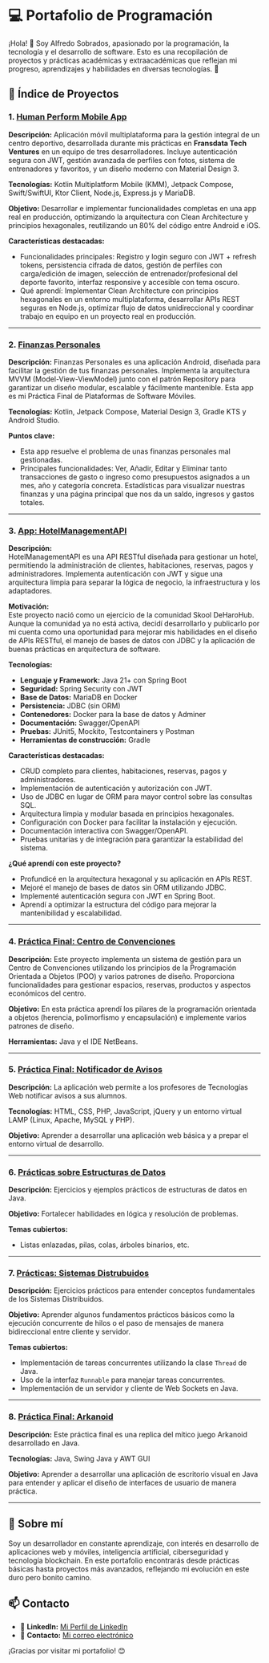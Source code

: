 # 💻 Portafolio de Programación

¡Hola! 👋 Soy Alfredo Sobrados, apasionado por la programación, la tecnología y el desarrollo de software. Esto es una recopilación de proyectos y prácticas académicas y extraacadémicas que reflejan mi progreso, aprendizajes y habilidades en diversas tecnologías. 🚀  

## 📂 Índice de Proyectos

### 1. [Human Perform Mobile App](https://github.com/asobrados03/HumanPerformMobileApp)

**Descripción:** Aplicación móvil multiplataforma para la gestión integral de un centro deportivo, desarrollada durante mis prácticas en **Fransdata Tech Ventures** en un equipo de tres desarrolladores. Incluye autenticación segura con JWT, gestión avanzada de perfiles con fotos, sistema de entrenadores y favoritos, y un diseño moderno con Material Design 3.

**Tecnologías:** Kotlin Multiplatform Mobile (KMM), Jetpack Compose, Swift/SwiftUI, Ktor Client, Node.js, Express.js y MariaDB.

**Objetivo:** Desarrollar e implementar funcionalidades completas en una app real en producción, optimizando la arquitectura con Clean Architecture y principios hexagonales, reutilizando un 80% del código entre Android e iOS.

**Características destacadas:**
- Funcionalidades principales: Registro y login seguro con JWT + refresh tokens, persistencia cifrada de datos, gestión de perfiles con carga/edición de imagen, selección de entrenador/profesional del deporte favorito, interfaz responsive y accesible con tema oscuro.
- Qué aprendí: Implementar Clean Architecture con principios hexagonales en un entorno multiplataforma, desarrollar APIs REST seguras en Node.js, optimizar flujo de datos unidireccional y coordinar trabajo en equipo en un proyecto real en producción.

---

### 2. [Finanzas Personales](https://github.com/asobrados03/Finanzas_Personales)

**Descripción:** Finanzas Personales es una aplicación Android, diseñada para facilitar la gestión de tus finanzas personales. Implementa la arquitectura MVVM (Model-View-ViewModel) junto con el patrón Repository para garantizar un diseño modular, escalable y fácilmente mantenible. Esta app es mi Práctica Final de Plataformas de Software Móviles.  

**Tecnologías:** Kotlin, Jetpack Compose, Material Design 3, Gradle KTS y Android Studio.

**Puntos clave:**  
- Esta app resuelve el problema de unas finanzas personales mal gestionadas.  
- Principales funcionalidades: Ver, Añadir, Editar y Eliminar tanto transacciones de gasto o ingreso como presupuestos asignados a un mes, año y categoría concreta. Estadísticas para visualizar nuestras finanzas y una página principal que nos da un saldo, ingresos y gastos totales.

---

### 3. [App: HotelManagementAPI](https://github.com/asobrados03/HotelManagementAPI)  
**Descripción:**  
HotelManagementAPI es una API RESTful diseñada para gestionar un hotel, permitiendo la administración de clientes, habitaciones, reservas, pagos y administradores. Implementa autenticación con JWT y sigue una arquitectura limpia para separar la lógica de negocio, la infraestructura y los adaptadores.  

**Motivación:**  
Este proyecto nació como un ejercicio de la comunidad Skool DeHaroHub. Aunque la comunidad ya no está activa, decidí desarrollarlo y publicarlo por mi cuenta como una oportunidad para mejorar mis habilidades en el diseño de APIs RESTful, el manejo de bases de datos con JDBC y la aplicación de buenas prácticas en arquitectura de software.  

**Tecnologías:**  
- **Lenguaje y Framework:** Java 21+ con Spring Boot  
- **Seguridad:** Spring Security con JWT  
- **Base de Datos:** MariaDB en Docker  
- **Persistencia:** JDBC (sin ORM)  
- **Contenedores:** Docker para la base de datos y Adminer  
- **Documentación:** Swagger/OpenAPI  
- **Pruebas:** JUnit5, Mockito, Testcontainers y Postman 
- **Herramientas de construcción:** Gradle  

**Características destacadas:**  
- CRUD completo para clientes, habitaciones, reservas, pagos y administradores.  
- Implementación de autenticación y autorización con JWT.  
- Uso de JDBC en lugar de ORM para mayor control sobre las consultas SQL.  
- Arquitectura limpia y modular basada en principios hexagonales.  
- Configuración con Docker para facilitar la instalación y ejecución.  
- Documentación interactiva con Swagger/OpenAPI.  
- Pruebas unitarias y de integración para garantizar la estabilidad del sistema.  

**¿Qué aprendí con este proyecto?**
- Profundicé en la arquitectura hexagonal y su aplicación en APIs REST.  
- Mejoré el manejo de bases de datos sin ORM utilizando JDBC.  
- Implementé autenticación segura con JWT en Spring Boot.  
- Aprendí a optimizar la estructura del código para mejorar la mantenibilidad y escalabilidad.  

---

### 4. [Práctica Final: Centro de Convenciones](https://github.com/asobrados03/Practica_FINAL_CentroDeConvenciones)

**Descripción:** Este proyecto implementa un sistema de gestión para un Centro de Convenciones utilizando los principios de la Programación Orientada a Objetos (POO) y varios patrones de diseño. Proporciona funcionalidades para gestionar espacios, reservas, productos y aspectos económicos del centro.  

**Objetivo:** En esta práctica aprendí los pilares de la programación orientada a objetos (herencia, polimorfismo y encapsulación) e implemente varios patrones de diseño. 

**Herramientas:** Java y el IDE NetBeans.  

---

### 5. [Práctica Final: Notificador de Avisos](https://github.com/asobrados03/TWEB-Notificador-Avisos)

**Descripción:** La aplicación web permite a los profesores de Tecnologías Web notificar avisos a sus alumnos.

**Tecnologías:** HTML, CSS, PHP, JavaScript, jQuery y un entorno virtual LAMP (Linux, Apache, MySQL y PHP).  

**Objetivo:** Aprender a desarrollar una aplicación web básica y a prepar el entorno virtual de desarrollo.   

---

### 6. [Prácticas sobre Estructuras de Datos](https://github.com/asobrados03/Practicas-Programacion-y-Estructuras-de-Datos)

**Descripción:** Ejercicios y ejemplos prácticos de estructuras de datos en Java.  

**Objetivo:** Fortalecer habilidades en lógica y resolución de problemas.  

**Temas cubiertos:**  
- Listas enlazadas, pilas, colas, árboles binarios, etc.

---

### 7. [Prácticas: Sistemas Distrubuidos](https://github.com/asobrados03/Practicas_Sistemas_Distribuidos)

**Descripción:** Ejercicios prácticos para entender conceptos fundamentales de los Sistemas Distribuidos. 

**Objetivo:** Aprender algunos fundamentos prácticos básicos como la ejecución concurrente de hilos o el paso de mensajes de manera bidireccional entre cliente y servidor.

**Temas cubiertos:** 
- Implementación de tareas concurrentes utilizando la clase `Thread` de Java.
- Uso de la interfaz `Runnable` para manejar tareas concurrentes.
- Implementación de un servidor y cliente de Web Sockets en Java.

---

### 8. [Práctica Final: Arkanoid](https://github.com/asobrados03/PracticaFinalArkanoid)

**Descripción:** Este práctica final es una replica del mítico juego Arkanoid desarrollado en Java.

**Tecnologías:** Java, Swing Java y AWT GUI  

**Objetivo:** Aprender a desarrollar una aplicación de escritorio visual en Java para entender y aplicar el diseño de interfaces de usuario de manera práctica. 

---

## 🌱 Sobre mí
Soy un desarrollador en constante aprendizaje, con interés en desarrollo de aplicaciones web y móviles, inteligencia artificial, ciberseguridad y tecnología blockchain. En este portafolio encontrarás desde prácticas básicas hasta proyectos más avanzados, reflejando mi evolución en este duro pero bonito camino.  

## 📫 Contacto
- 💼 **LinkedIn:** [Mi Perfil de LinkedIn](https://www.linkedin.com/in/alfredo-sobrados-gonzalez/)  
- 📧 **Contacto:** [Mi correo electrónico](mailto:alfredo.sobrados.gonzalez@gmail.com)

¡Gracias por visitar mi portafolio! 😊


<!-- 
### 3. [App: Nombre de la App](enlace-al-repositorio)
**Descripción:** Un breve resumen de la aplicación.  
**Tecnologías:** Herramientas y lenguajes utilizados.  
**Características destacadas:**  
- Funcionalidades principales de la app.  
- Qué aprendí o implementé nuevo en este proyecto.

### 5. [Proyecto Personal: Nombre del Proyecto](enlace-al-repositorio)
**Descripción:** Explicación breve del proyecto personal.  
**Motivación:** Por qué lo creé y qué buscaba lograr.  
**Tecnologías:** Lista de herramientas y tecnologías utilizadas. 
-->

<!--
**asobrados03/asobrados03** is a ✨ _special_ ✨ repository because its `README.md` (this file) appears on your GitHub profile.

Here are some ideas to get you started:

- 🔭 I’m currently working on ...
- 🌱 I’m currently learning ...
- 👯 I’m looking to collaborate on ...
- 🤔 I’m looking for help with ...
- 💬 Ask me about ...
- 📫 How to reach me: ...
- 😄 Pronouns: ...
- ⚡ Fun fact: ...
-->
